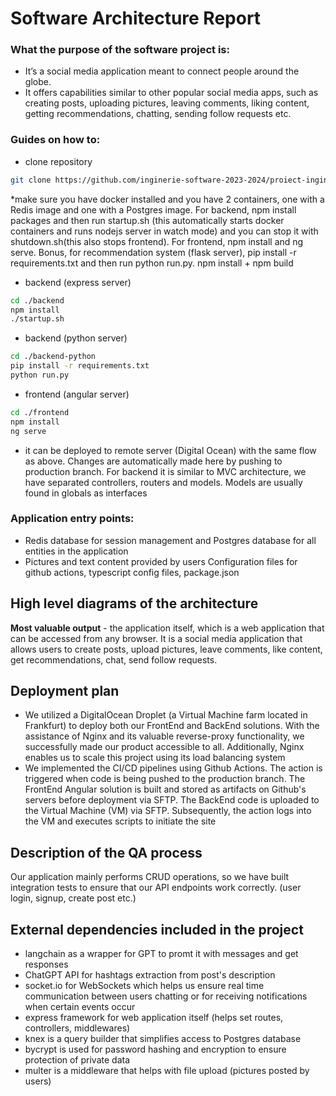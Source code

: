 # Software Architecture Report

### What the purpose of the software project is:
- It’s a social media application meant to connect people around the globe.
- It offers capabilities similar to other popular social media apps, such as creating posts, uploading pictures, leaving comments, liking content, getting recommendations, chatting, sending follow requests etc.


### Guides on how to: 
- clone repository
```bash
git clone https://github.com/inginerie-software-2023-2024/proiect-inginerie-software-drakeslayers
```

*make sure you have docker installed and you have 2 containers, one with a Redis image and one with a Postgres image. For backend, npm install packages and then run startup.sh (this automatically starts docker containers and runs nodejs server in watch mode) and you can stop it with shutdown.sh(this also stops frontend). For frontend, npm install and ng serve. Bonus, for recommendation system (flask server), pip install -r requirements.txt and then run python run.py.
npm install + npm build

- backend (express server)
```bash
cd ./backend
npm install
./startup.sh
```

- backend (python server)
```bash
cd ./backend-python
pip install -r requirements.txt
python run.py
```

- frontend (angular server)
```bash
cd ./frontend
npm install
ng serve
```

- it can be deployed to remote server (Digital Ocean) with the same flow as above. Changes are automatically made here by pushing to production branch.
For backend it is similar to MVC architecture, we have separated controllers, routers and models. Models are usually found in globals as interfaces

### Application entry points:
- Redis database for session management and Postgres database for all entities in the application
- Pictures and text content provided by users
Configuration files for github actions, typescript config files, package.json

## High level diagrams of the architecture  
**Most valuable output** - the application itself, which is a web application that can be accessed from any browser. It is a social media application that allows users to create posts, upload pictures, leave comments, like content, get recommendations, chat, send follow requests. 

## Deployment plan 
- We utilized a DigitalOcean Droplet (a Virtual Machine farm located in Frankfurt) to deploy both our FrontEnd and BackEnd solutions. With the assistance of Nginx and its valuable reverse-proxy functionality, we successfully made our product accessible to all. Additionally, Nginx enables us to scale this project using its load balancing system
- We implemented the CI/CD pipelines using Github Actions. The action is triggered when code is being pushed to the production branch. The FrontEnd Angular solution is built and stored as artifacts on Github's servers before deployment via SFTP. The BackEnd code is uploaded to the Virtual Machine (VM) via SFTP. Subsequently, the action logs into the VM and executes scripts to initiate the site

## Description of the QA process 
Our application mainly performs CRUD operations, so we have built integration tests to ensure that our API endpoints work correctly. (user login, signup, create post etc.)

## External dependencies included in the project 
- langchain as a wrapper for GPT to promt it with messages and get responses
- ChatGPT API for hashtags extraction from post's description
- socket.io for WebSockets which helps us ensure real time communication between users chatting or for receiving notifications when certain events occur 
- express framework for web application itself (helps set routes, controllers, middlewares)
- knex is a query builder that simplifies access to Postgres database
- bycrypt is used for password hashing and encryption to ensure protection of private data
-  multer is a middleware that helps with file upload (pictures posted by users)


